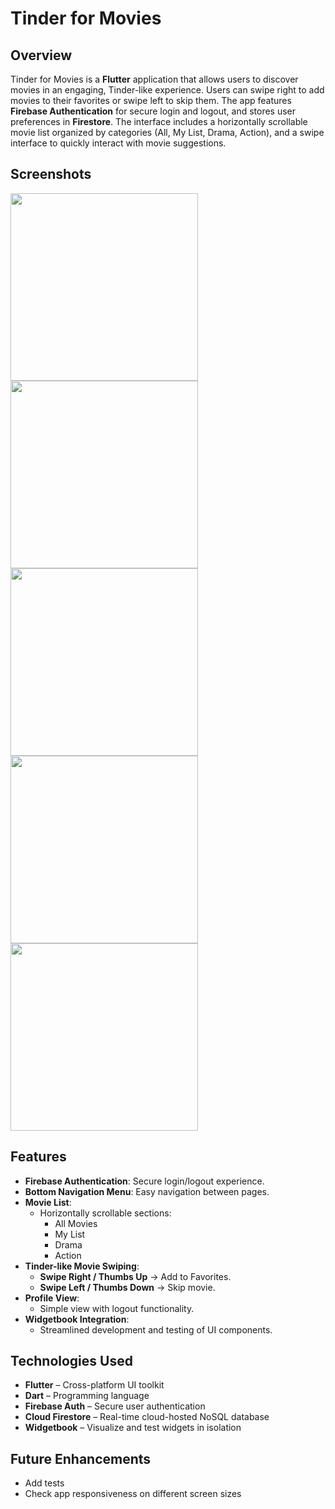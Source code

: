 # Tinder for Movies

## Overview

Tinder for Movies is a **Flutter** application that allows users to discover movies in an engaging, Tinder-like experience. Users can swipe right to add movies to their favorites or swipe left to skip them. The app features **Firebase Authentication** for secure login and logout, and stores user preferences in **Firestore**. The interface includes a horizontally scrollable movie list organized by categories (All, My List, Drama, Action), and a swipe interface to quickly interact with movie suggestions.

## Screenshots

<img src="img/img-1.png" width=300 /> <img src="img/img-2.png" width=300 /> 
<img src="img/img-3.png" width=300 /> <img src="img/img-4.png" width=300 /> 
<img src="img/img-5.png" width=300 /> 

## Features

- **Firebase Authentication**: Secure login/logout experience.
- **Bottom Navigation Menu**: Easy navigation between pages.
- **Movie List**:
    - Horizontally scrollable sections:
        - All Movies
        - My List
        - Drama
        - Action
- **Tinder-like Movie Swiping**:
    - **Swipe Right / Thumbs Up** → Add to Favorites.
    - **Swipe Left / Thumbs Down** → Skip movie.
- **Profile View**:
    - Simple view with logout functionality.
- **Widgetbook Integration**:
    - Streamlined development and testing of UI components.

## Technologies Used

- **Flutter** – Cross-platform UI toolkit
- **Dart** – Programming language
- **Firebase Auth** – Secure user authentication
- **Cloud Firestore** – Real-time cloud-hosted NoSQL database
- **Widgetbook** – Visualize and test widgets in isolation

## Future Enhancements

- Add tests
- Check app responsiveness on different screen sizes
